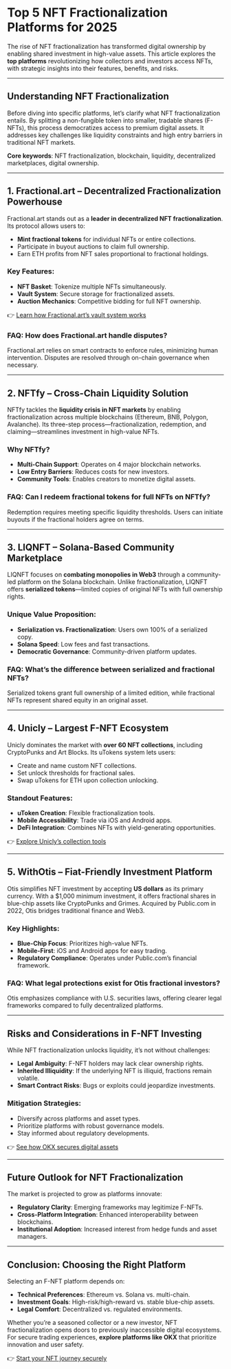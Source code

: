 # Top 5 NFT Fractionalization Platforms for 2025

The rise of NFT fractionalization has transformed digital ownership by enabling shared investment in high-value assets. This article explores the **top platforms** revolutionizing how collectors and investors access NFTs, with strategic insights into their features, benefits, and risks.

---

## Understanding NFT Fractionalization

Before diving into specific platforms, let’s clarify what NFT fractionalization entails. By splitting a non-fungible token into smaller, tradable shares (F-NFTs), this process democratizes access to premium digital assets. It addresses key challenges like liquidity constraints and high entry barriers in traditional NFT markets.

**Core keywords**: NFT fractionalization, blockchain, liquidity, decentralized marketplaces, digital ownership.

---

## 1. Fractional.art – Decentralized Fractionalization Powerhouse

Fractional.art stands out as a **leader in decentralized NFT fractionalization**. Its protocol allows users to:
- **Mint fractional tokens** for individual NFTs or entire collections.
- Participate in buyout auctions to claim full ownership.
- Earn ETH profits from NFT sales proportional to fractional holdings.

### Key Features:
- **NFT Basket**: Tokenize multiple NFTs simultaneously.
- **Vault System**: Secure storage for fractionalized assets.
- **Auction Mechanics**: Competitive bidding for full NFT ownership.

👉 [Learn how Fractional.art’s vault system works](https://bit.ly/okx-bonus)

### FAQ: How does Fractional.art handle disputes?
Fractional.art relies on smart contracts to enforce rules, minimizing human intervention. Disputes are resolved through on-chain governance when necessary.

---

## 2. NFTfy – Cross-Chain Liquidity Solution

NFTfy tackles the **liquidity crisis in NFT markets** by enabling fractionalization across multiple blockchains (Ethereum, BNB, Polygon, Avalanche). Its three-step process—fractionalization, redemption, and claiming—streamlines investment in high-value NFTs.

### Why NFTfy?
- **Multi-Chain Support**: Operates on 4 major blockchain networks.
- **Low Entry Barriers**: Reduces costs for new investors.
- **Community Tools**: Enables creators to monetize digital assets.

### FAQ: Can I redeem fractional tokens for full NFTs on NFTfy?
Redemption requires meeting specific liquidity thresholds. Users can initiate buyouts if the fractional holders agree on terms.

---

## 3. LIQNFT – Solana-Based Community Marketplace

LIQNFT focuses on **combating monopolies in Web3** through a community-led platform on the Solana blockchain. Unlike fractionalization, LIQNFT offers **serialized tokens**—limited copies of original NFTs with full ownership rights.

### Unique Value Proposition:
- **Serialization vs. Fractionalization**: Users own 100% of a serialized copy.
- **Solana Speed**: Low fees and fast transactions.
- **Democratic Governance**: Community-driven platform updates.

### FAQ: What’s the difference between serialized and fractional NFTs?
Serialized tokens grant full ownership of a limited edition, while fractional NFTs represent shared equity in an original asset.

---

## 4. Unicly – Largest F-NFT Ecosystem

Unicly dominates the market with **over 60 NFT collections**, including CryptoPunks and Art Blocks. Its uTokens system lets users:
- Create and name custom NFT collections.
- Set unlock thresholds for fractional sales.
- Swap uTokens for ETH upon collection unlocking.

### Standout Features:
- **uToken Creation**: Flexible fractionalization tools.
- **Mobile Accessibility**: Trade via iOS and Android apps.
- **DeFi Integration**: Combines NFTs with yield-generating opportunities.

👉 [Explore Unicly’s collection tools](https://bit.ly/okx-bonus)

---

## 5. WithOtis – Fiat-Friendly Investment Platform

Otis simplifies NFT investment by accepting **US dollars** as its primary currency. With a $1,000 minimum investment, it offers fractional shares in blue-chip assets like CryptoPunks and Grimes. Acquired by Public.com in 2022, Otis bridges traditional finance and Web3.

### Key Highlights:
- **Blue-Chip Focus**: Prioritizes high-value NFTs.
- **Mobile-First**: iOS and Android apps for easy trading.
- **Regulatory Compliance**: Operates under Public.com’s financial framework.

### FAQ: What legal protections exist for Otis fractional investors?
Otis emphasizes compliance with U.S. securities laws, offering clearer legal frameworks compared to fully decentralized platforms.

---

## Risks and Considerations in F-NFT Investing

While NFT fractionalization unlocks liquidity, it’s not without challenges:
- **Legal Ambiguity**: F-NFT holders may lack clear ownership rights.
- **Inherited Illiquidity**: If the underlying NFT is illiquid, fractions remain volatile.
- **Smart Contract Risks**: Bugs or exploits could jeopardize investments.

### Mitigation Strategies:
- Diversify across platforms and asset types.
- Prioritize platforms with robust governance models.
- Stay informed about regulatory developments.

👉 [See how OKX secures digital assets](https://bit.ly/okx-bonus)

---

## Future Outlook for NFT Fractionalization

The market is projected to grow as platforms innovate:
- **Regulatory Clarity**: Emerging frameworks may legitimize F-NFTs.
- **Cross-Platform Integration**: Enhanced interoperability between blockchains.
- **Institutional Adoption**: Increased interest from hedge funds and asset managers.

---

## Conclusion: Choosing the Right Platform

Selecting an F-NFT platform depends on:
- **Technical Preferences**: Ethereum vs. Solana vs. multi-chain.
- **Investment Goals**: High-risk/high-reward vs. stable blue-chip assets.
- **Legal Comfort**: Decentralized vs. regulated environments.

Whether you’re a seasoned collector or a new investor, NFT fractionalization opens doors to previously inaccessible digital ecosystems. For secure trading experiences, **explore platforms like OKX** that prioritize innovation and user safety.

👉 [Start your NFT journey securely](https://bit.ly/okx-bonus)